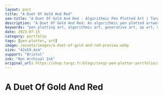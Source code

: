 ```yaml
---
layout: post
title: "A Duet Of Gold And Red"
seo-title: "A Duet Of Gold And Red - Algorithmic Pen Plotted Art | Targz"
description: "A Duet Of Gold And Red: An algorithmic pen plotted artwork featuring geometric patterns. 42x59.4cm non archival ink on Bristol paper."
keywords: "pen plotting art, algorithmic art, generative art, op art, mathematical art, geometric patterns, bristol paper, precision plotting"
date: 2023-07-15
category: portfolio
tags: [pen-plotter, art]
image: /assets/images/a-duet-of-gold-and-red-preview.webp
size: "42x59.4cm"
support: "Bristol"
ink: "Non Archival Ink"
original_url: https://shop.targz.fr/blogs/targz-pen-plotter-portfolio/a-duet-of-gold-and-red
---
```


# A Duet Of Gold And Red

